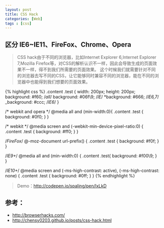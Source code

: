 ```yaml
---
layout: post
title: CSS Hack
categories: [Web]
tags : [css]
---
```


## 区分 IE6~IE11、FireFox、Chrome、Opera

> CSS hack由于不同的浏览器，比如Internet Explorer 6,Internet Explorer 7,Mozilla Firefox等，对CSS的解析认识不一样，因此会导致生成的页面效果不一样，得不到我们所需要的页面效果。 这个时候我们就需要针对不同的浏览器去写不同的CSS，让它能够同时兼容不同的浏览器，能在不同的浏览器中也能得到我们想要的页面效果。


{% highlight css %}
.content .test {
  width: 200px;
  height: 200px;
  background: #f60; /*all*/
  background: #06f\9; /*IE*/
  *background: #666; /*IE6,7*/
  _background: #ccc; /*IE6*/
}

/* webkit and opera */
@media all and (min-width:0){
  .content .test {
    background: #0f0;
  }
}

/* webkit */
@media screen and (-webkit-min-device-pixel-ratio:0) {
  .content .test {
    background: #ff0;
  }
}

/*FireFox*/
@-moz-document url-prefix() {
  .content .test {
    background: #f0f;
  }
}

/*IE9+*/
@media all and (min-width:0) {
  .content .test{
    background: #f00\9;
    }
}

/*IE10+*/
@media screen and (-ms-high-contrast: active), (-ms-high-contrast: none) {
  .content .test {
    background: #0ff;
  }
}
{% endhighlight %}

> Demo：http://codepen.io/spaling/pen/lxLkD

## 参考：
* http://browserhacks.com/
* http://chensy0203.github.io/posts/css-hack.html
